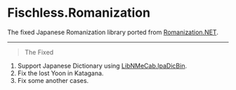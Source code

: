 # Fischless.Romanization

The fixed Japanese Romanization library ported from [Romanization.NET](https://github.com/zedseven/Romanization.NET).

---

> The Fixed

1. Support Japanese Dictionary using [LibNMeCab.IpaDicBin](https://www.nuget.org/packages/LibNMeCab.IpaDicBin).
2. Fix the lost Yoon in Katagana.
3. Fix some another cases.


